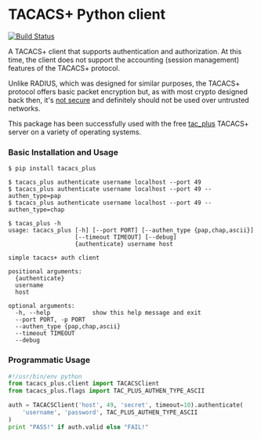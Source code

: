 # TACACS+ Python client

[![Build Status](https://travis-ci.org/ansible/tacacs_plus.svg?branch=master)](https://travis-ci.org/ansible/tacacs_plus)

A TACACS+ client that supports authentication and authorization.  At this time,
the client does not support the accounting (session management) features of the
TACACS+ protocol.

Unlike RADIUS, which was designed for similar purposes, the TACACS+ protocol
offers basic packet encryption but, as with most crypto designed back then,
it's [not secure](http://www.openwall.com/articles/TACACS+-Protocol-Security)
and definitely should not be used over untrusted networks.

This package has been successfully used with the free
[tac_plus](http://www.shrubbery.net/tac_plus/) TACACS+ server on a variety of
operating systems.

### Basic Installation and Usage
```
$ pip install tacacs_plus

$ tacacs_plus authenticate username localhost --port 49
$ tacacs_plus authenticate username localhost --port 49 --authen_type=pap
$ tacacs_plus authenticate username localhost --port 49 --authen_type=chap

$ tacas_plus -h
usage: tacacs_plus [-h] [--port PORT] [--authen_type {pap,chap,ascii}]
                   [--timeout TIMEOUT] [--debug]
                   {authenticate} username host

simple tacacs+ auth client

positional arguments:
  {authenticate}
  username
  host

optional arguments:
  -h, --help            show this help message and exit
  --port PORT, -p PORT
  --authen_type {pap,chap,ascii}
  --timeout TIMEOUT
  --debug
```

### Programmatic Usage

```python
#!/usr/bin/env python
from tacacs_plus.client import TACACSClient
from tacacs_plus.flags import TAC_PLUS_AUTHEN_TYPE_ASCII

auth = TACACSClient('host', 49, 'secret', timeout=10).authenticate(
    'username', 'password', TAC_PLUS_AUTHEN_TYPE_ASCII
)
print "PASS!" if auth.valid else "FAIL!"
```
